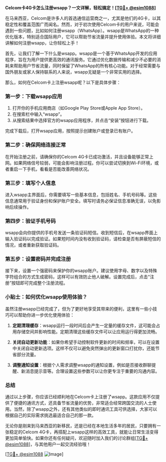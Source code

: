 **Celcom卡4G卡怎么注册wsapp？一文详解，轻松搞定！[[TG💪+ @esim1088](https://t.me/s/esim1088)]**

在马来西亚，Celcom是许多人的首选通信运营商之一，尤其是他们的4G卡，以其稳定性和覆盖范围广而闻名。然而，对于初次使用Celcom卡的用户来说，可能会遇到一些问题，比如如何注册wsapp（WhatsApp）。wsapp是WhatsApp的一种优化版本，特别适合国际用户，它可以帮助节省流量并提升使用体验。本文将详细讲解如何注册wsapp，让你轻松上手！

首先，让我们了解一下什么是wsapp。wsapp是一个基于WhatsApp开发的应用程序，旨在为用户提供更高效的通讯服务。它通过优化数据传输和减少不必要的消耗来帮助用户节省流量，同时保留了WhatsApp的所有核心功能。对于经常需要与国外朋友或家人保持联系的人来说，wsapp无疑是一个非常实用的选择。

那么，如何在Celcom卡上注册wsapp呢？以下是具体步骤：

### 第一步：下载wsapp应用

1. 打开你的手机应用商店（如Google Play Store或Apple App Store）。
2. 在搜索栏中输入“wsapp”。
3. 从搜索结果中选择官方的wsapp应用程序，并点击“安装”按钮进行下载。

完成下载后，打开wsapp应用，按照提示创建账户或登录已有账户。

### 第二步：确保网络连接正常

在开始注册之前，请确保你的Celcom 4G卡已成功激活，并且设备能够正常上网。如果网络信号较弱，可能会影响注册过程。你可以尝试切换到Wi-Fi环境，或者重启一下手机，看看是否能改善网络状况。

### 第三步：填写个人信息

进入wsapp主界面后，你需要填写一些基本信息，包括姓名、手机号码等。这些信息通常用于验证身份和保护账户安全。填写时请务必保证信息准确无误，以免影响后续操作。

### 第四步：验证手机号码

wsapp会向你提供的手机号发送一条验证码短信。收到短信后，在wsapp界面上输入验证码以完成验证。如果短时间内没有收到验证码，请检查是否有屏蔽短信的情况，或者重新获取验证码。

### 第五步：设置密码并完成注册

接下来，设置一个强密码来保护你的wsapp账户。建议使用字母、数字以及特殊字符组合的方式生成密码，这样可以有效防止他人破解。设置完成后，点击“注册”按钮即可完成整个注册流程。

### 小贴士：如何优化wsapp使用体验？

虽然注册wsapp已经完成了，但为了更好地享受其带来的便利，这里有一些小技巧可以帮助你进一步优化使用体验：

1. **定期清理缓存**：wsapp运行一段时间后会产生一定量的缓存文件，这可能会占用存储空间并影响性能。定期清理这些缓存文件可以让应用运行得更加流畅。
   
2. **关闭自动更新功能**：如果你希望手动控制软件更新的时间和频率，可以在设置中关闭自动更新选项。这样不仅可以避免突然弹出的更新窗口打扰你，还能节省部分流量。

3. **调整通知设置**：根据个人需求调整wsapp的通知设置，例如是否接收群聊提醒、新消息提示音等。合理设置这些参数可以让你更专注于重要的沟通内容。

### 总结

通过以上步骤，你应该已经顺利地在Celcom卡上注册了wsapp。这款应用不仅提供了便捷的通讯方式，还具备节省流量的优势，非常适合经常跨国交流的人士使用。当然，除了wsapp之外，还有其他类似的即时通讯工具可供选择，大家可以根据自己的实际需求挑选最适合自己的那一款。

无论你是刚来到马来西亚的新移民，还是已经在本地生活多年的居民，只要拥有一张稳定的Celcom 4G卡，再搭配上wsapp这样的高效工具，就能让日常生活变得更加简单愉快。如果你还有任何疑问，欢迎随时加入我们的讨论群组[[TG💪+ @esim1088](https://t.me/s/esim1088)]，与其他用户一起交流经验哦！

[[TG💪+ @esim1088](https://t.me/s/esim1088) ![Image](https://i.postimg.cc/4NQfJmqS/Snipaste-2025-05-13-00-14-12.png)]